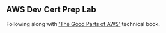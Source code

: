 ## AWS Dev Cert Prep Lab

Following along with ['The Good Parts of AWS'](https://dvassallo.gumroad.com/l/aws-good-parts) technical book. 